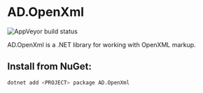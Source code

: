 # AD.OpenXml

![AppVeyor build status](https://ci.appveyor.com/api/projects/status/github/austindrenski/AD.OpenXml?svg=true)

AD.OpenXml is a .NET library for working with OpenXML markup.

## Install from NuGet:

```bash
dotnet add <PROJECT> package AD.OpenXml
```